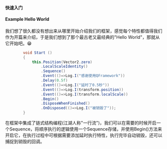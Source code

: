 #### 快速入门

#### Example Hello World

我们想了很久都没有想出来从哪里开始介绍我们的框架，感觉每个特性都值得我们作为开篇来介绍，于是我们想到了那个最古老又最经典的"Hello World"，那就从它开始吧。😁

```c#
		void Start () 
		{
			this.Position(Vector2.zero)
				.LocalScaleIdentity()
				.Sequence()
				.Event(()=>Log.I("感谢使用QFramework"))
				.Delay(0.5f)
				.Event(()=>Log.I("延时了0.5秒"))
				.Event(()=>Log.I(transform.position))
				.Event(()=>Log.I(transform.localScale))
				.Begin()
				.DisposeWhenFinished()
				.OnDisposed(()=>Log.I("被销毁了"));
		}
```

在框架中集成了链式结构编程(江湖人称"一行流")，我们可以在需要的时候开启一个Sequence，将顺序执行的逻辑使用一个Sequence存储，并使用Begin()方法来开启它，在执行过程中可根据需要添加延时执行特性，执行完毕自动销毁，还可以捕捉到销毁的回调。

